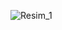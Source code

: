 ![Resim_1](https://user-images.githubusercontent.com/30291617/78068349-eb6d6c80-73a0-11ea-9cd2-3ec76eb986f3.png)

